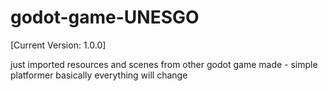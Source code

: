 # godot-game-UNESGO
[Current Version: 1.0.0]

just imported resources and scenes from other godot game made - simple platformer
basically everything will change
